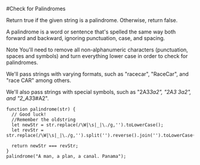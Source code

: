 #Check for Palindromes

Return true if the given string is a palindrome. Otherwise, return false.

A palindrome is a word or sentence that's spelled the same way both forward and backward, ignoring punctuation, case, and spacing.

Note
You'll need to remove all non-alphanumeric characters (punctuation, spaces and symbols) and turn everything lower case in order to check for palindromes.

We'll pass strings with varying formats, such as "racecar", "RaceCar", and "race CAR" among others.

We'll also pass strings with special symbols, such as "2A3*3a2", "2A3 3a2", and "2_A3*3#A2".

```
function palindrome(str) {
  // Good luck!
  //Remember the oldstring
  let newStr = str.replace(/\W|\s|_|\./g,'').toLowerCase();
  let revStr = str.replace(/\W|\s|_|\./g,'').split('').reverse().join('').toLowerCase();

  return newStr === revStr;
}
palindrome("A man, a plan, a canal. Panama");
```

